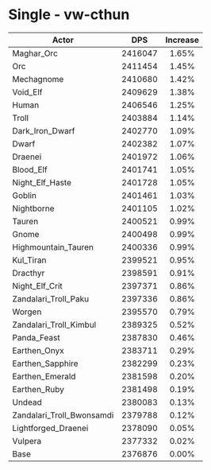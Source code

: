# Single - vw-cthun
| Actor | DPS | Increase |
|---|:---:|:---:|
|Maghar_Orc|2416047|1.65%|
|Orc|2411454|1.45%|
|Mechagnome|2410680|1.42%|
|Void_Elf|2409629|1.38%|
|Human|2406546|1.25%|
|Troll|2403884|1.14%|
|Dark_Iron_Dwarf|2402770|1.09%|
|Dwarf|2402382|1.07%|
|Draenei|2401972|1.06%|
|Blood_Elf|2401741|1.05%|
|Night_Elf_Haste|2401728|1.05%|
|Goblin|2401461|1.03%|
|Nightborne|2401105|1.02%|
|Tauren|2400521|0.99%|
|Gnome|2400498|0.99%|
|Highmountain_Tauren|2400336|0.99%|
|Kul_Tiran|2399521|0.95%|
|Dracthyr|2398591|0.91%|
|Night_Elf_Crit|2397371|0.86%|
|Zandalari_Troll_Paku|2397336|0.86%|
|Worgen|2395570|0.79%|
|Zandalari_Troll_Kimbul|2389325|0.52%|
|Panda_Feast|2387830|0.46%|
|Earthen_Onyx|2383711|0.29%|
|Earthen_Sapphire|2382299|0.23%|
|Earthen_Emerald|2381598|0.20%|
|Earthen_Ruby|2381498|0.19%|
|Undead|2380083|0.13%|
|Zandalari_Troll_Bwonsamdi|2379788|0.12%|
|Lightforged_Draenei|2378090|0.05%|
|Vulpera|2377332|0.02%|
|Base|2376876|0.00%|
